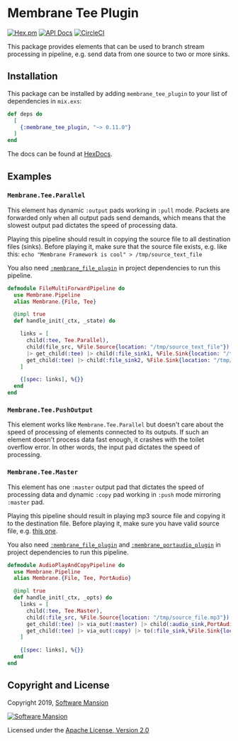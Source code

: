 # Membrane Tee Plugin

[![Hex.pm](https://img.shields.io/hexpm/v/membrane_tee_plugin.svg)](https://hex.pm/packages/membrane_tee_plugin)
[![API Docs](https://img.shields.io/badge/api-docs-yellow.svg?style=flat)](https://hexdocs.pm/membrane_tee_plugin)
[![CircleCI](https://circleci.com/gh/membraneframework/membrane_tee_plugin.svg?style=svg)](https://circleci.com/gh/membraneframework/membrane_tee_plugin)

This package provides elements that can be used to branch stream processing in pipeline, e.g. send data from one source to two or more sinks.

## Installation

This package can be installed by adding `membrane_tee_plugin` to your list of dependencies in `mix.exs`:

```elixir
def deps do
  [
	{:membrane_tee_plugin, "~> 0.11.0"}
  ]
end
```

The docs can be found at [HexDocs](https://hexdocs.pm/membrane_tee_plugin).

## Examples

### `Membrane.Tee.Parallel`

This element has dynamic `:output` pads working in `:pull` mode. Packets are forwarded
only when all output pads send demands, which means that the slowest output pad dictates
the speed of processing data.

Playing this pipeline should result in copying the source file to all destination files (sinks).
Before playing it, make sure that the source file exists, e.g. like this:
`echo "Membrane Framework is cool" > /tmp/source_text_file`

You also need [`:membrane_file_plugin`](https://github.com/membraneframework/membrane_file_plugin) in project dependencies to run this pipeline.

```elixir
defmodule FileMultiForwardPipeline do
  use Membrane.Pipeline
  alias Membrane.{File, Tee}

  @impl true
  def handle_init(_ctx, _state) do

    links = [
      child(:tee, Tee.Parallel),
      child(file_src, %File.Source{location: "/tmp/source_text_file"}) 
      |> get_child(:tee) |> child(:file_sink1, %File.Sink{location: "/tmp/destination_file1"}),
      get_child(:tee) |> child(:file_sink2, %File.Sink{location: "/tmp/destination_file2"})
    ]

    {[spec: links], %{}}
  end
end
```

### `Membrane.Tee.PushOutput`

This element works like `Membrane.Tee.Parallel` but doesn't care about the speed of processing of elements connected to its outputs.
If such an element doesn't process data fast enough, it crashes with the toilet overflow error. In other words, the input pad dictates
the speed of processing.

### `Membrane.Tee.Master`

This element has one `:master` output pad that dictates the speed of processing data
and dynamic `:copy` pad working in `:push` mode mirroring `:master` pad.

Playing this pipeline should result in playing mp3 source file and copying it to the destination file.
Before playing it, make sure you have valid source file, e.g. [this one](https://github.com/membraneframework/membrane-demo/blob/v0.3/sample.mp3).

You also need [`:membrane_file_plugin`](https://github.com/membraneframework/membrane_file_plugin) and [`:membrane_portaudio_plugin`](https://github.com/membraneframework/membrane_portaudio_plugin) in project dependencies to run this pipeline.

```elixir
defmodule AudioPlayAndCopyPipeline do
  use Membrane.Pipeline
  alias Membrane.{File, Tee, PortAudio}

  @impl true
  def handle_init(_ctx, _opts) do
    links = [
      child(:tee, Tee.Master),
      child(:file_src, %File.Source{location: "/tmp/source_file.mp3"}) |> get_child(:tee),
      get_child(:tee) |> via_out(:master) |> child(:audio_sink,PortAudio.Sink),
      get_child(:tee) |> via_out(:copy) |> to(:file_sink,%File.Sink{location: "/tmp/destination_file.mp3"})
    ]

    {[spec: links], %{}}
  end
end
```

## Copyright and License

Copyright 2019, [Software Mansion](https://swmansion.com/?utm_source=git&utm_medium=readme&utm_campaign=membrane_tee_plugin)

[![Software Mansion](https://logo.swmansion.com/logo?color=white&variant=desktop&width=200&tag=membrane-github)](https://swmansion.com/?utm_source=git&utm_medium=readme&utm_campaign=membrane_tee_plugin)

Licensed under the [Apache License, Version 2.0](LICENSE)
